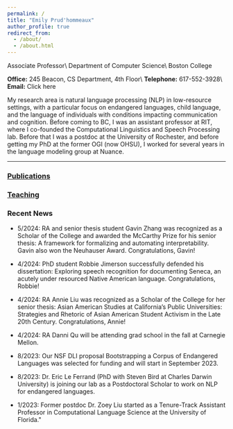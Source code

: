 ```yaml
---
permalink: /
title: "Emily Prud'hommeaux"
author_profile: true
redirect_from: 
  - /about/
  - /about.html
---
```


Associate Professor\\
Department of Computer Science\\
Boston College

**Office:** 245 Beacon, CS Department, 4th Floor\\
**Telephone:** 617-552-3928\\
**Email:** Click here

My research area is natural language processing (NLP) in low-resource settings, with a particular focus on endangered languages, child language, and the language of individuals with conditions impacting communication and cognition. Before coming to BC, I was an assistant professor at RIT, where I co-founded the Computational Linguistics and Speech Processing lab. Before that I was a postdoc at the University of Rochester, and before getting my PhD at the former OGI (now OHSU), I worked for several years in the language modeling group at Nuance.

---

### [Publications](http://cs.bc.edu/~prudhome/publications.html)


### [Teaching](http://cs.bc.edu/~prudhome/teaching.html)

### Recent News

* 5/2024: RA and senior thesis student Gavin Zhang was recognized as a Scholar of the College and awarded the McCarthy Prize for his senior thesis: A framework for formalizing and automating interpretability. Gavin also won the Neuhauser Award. Congratulations, Gavin!

* 4/2024: PhD student Robbie Jimerson successfully defended his dissertation: Exploring speech recognition for documenting Seneca, an acutely under resourced Native American language. Congratulations, Robbie!

* 4/2024: RA Annie Liu was recognized as a Scholar of the College for her senior thesis: Asian American Studies at California’s Public Universities: Strategies and Rhetoric of Asian American Student Activism in the Late 20th Century. Congratulations, Annie!

* 4/2024: RA Danni Qu will be attending grad school in the fall at Carnegie Mellon.

* 8/2023: Our NSF DLI proposal Bootstrapping a Corpus of Endangered Languages was selected for funding and will start in September 2023.

* 8/2023: Dr. Eric Le Ferrand (PhD with Steven Bird at Charles Darwin University) is joining our lab as a Postdoctoral Scholar to work on NLP for endangered languages.

* 1/2023: Former postdoc Dr. Zoey Liu started as a Tenure-Track Assistant Professor in Computational Language Science at the University of Florida."

